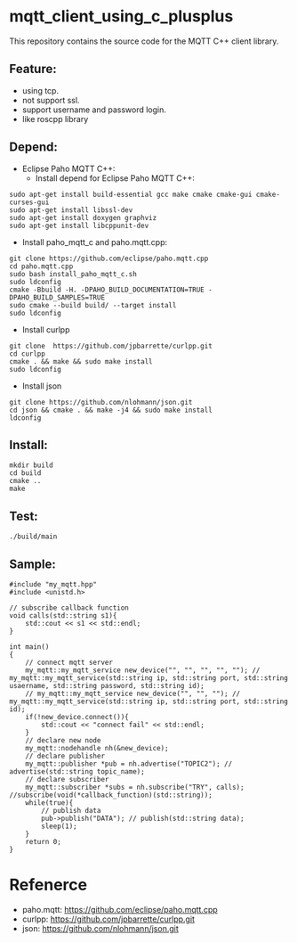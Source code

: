mqtt_client_using_c_plusplus
===

This repository contains the source code for the MQTT C++ client library.

## Feature:
- using tcp.
- not support ssl.
- support username and password login.
- like roscpp library

## Depend:

* Eclipse Paho MQTT C++:
  - Install depend for Eclipse Paho MQTT C++:
```
sudo apt-get install build-essential gcc make cmake cmake-gui cmake-curses-gui
sudo apt-get install libssl-dev 
sudo apt-get install doxygen graphviz
sudo apt-get install libcppunit-dev
```

  - Install paho_mqtt_c and paho.mqtt.cpp:
```
git clone https://github.com/eclipse/paho.mqtt.cpp
cd paho.mqtt.cpp
sudo bash install_paho_mqtt_c.sh
sudo ldconfig
cmake -Bbuild -H. -DPAHO_BUILD_DOCUMENTATION=TRUE -DPAHO_BUILD_SAMPLES=TRUE
sudo cmake --build build/ --target install
sudo ldconfig
```

  - Install curlpp
```
git clone  https://github.com/jpbarrette/curlpp.git
cd curlpp
cmake . && make && sudo make install
sudo ldconfig
```
  - Install json
```
git clone https://github.com/nlohmann/json.git
cd json && cmake . && make -j4 && sudo make install
ldconfig
```

## Install:
```
mkdir build
cd build
cmake ..
make
```

## Test:
```
./build/main
```
## Sample:

```Clike=
#include "my_mqtt.hpp"
#include <unistd.h>

// subscribe callback function
void calls(std::string s1){
    std::cout << s1 << std::endl;
}

int main()
{
    // connect mqtt server
    my_mqtt::my_mqtt_service new_device("", "", "", "", ""); // my_mqtt::my_mqtt_service(std::string ip, std::string port, std::string usaername, std::string password, std::string id);
    // my_mqtt::my_mqtt_service new_device("", "", ""); // my_mqtt::my_mqtt_service(std::string ip, std::string port, std::string id);
    if(!new_device.connect()){
        std::cout << "connect fail" << std::endl;
    }
    // declare new node
    my_mqtt::nodehandle nh(&new_device);
    // declare publisher
    my_mqtt::publisher *pub = nh.advertise("TOPIC2"); // advertise(std::string topic_name);
    // declare subscriber
    my_mqtt::subscriber *subs = nh.subscribe("TRY", calls); //subscribe(void(*callback_function)(std::string));
    while(true){
        // publish data
        pub->publish("DATA"); // publish(std::string data);
        sleep(1);
    }
    return 0;
}
```

# Refenerce
* paho.mqtt: https://github.com/eclipse/paho.mqtt.cpp
* curlpp: https://github.com/jpbarrette/curlpp.git
* json: https://github.com/nlohmann/json.git

